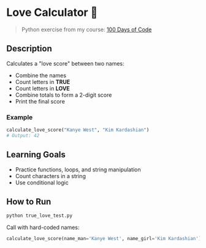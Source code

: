 # Love Calculator 💖

> Python exercise from my course: [100 Days of Code](https://www.udemy.com/course/100-days-of-code/)

## Description

Calculates a "love score" between two names:

- Combine the names  
- Count letters in **TRUE**  
- Count letters in **LOVE**  
- Combine totals to form a 2-digit score  
- Print the final score  

### Example

```python
calculate_love_score("Kanye West", "Kim Kardashian")
# Output: 42
```

## Learning Goals

- Practice functions, loops, and string manipulation  
- Count characters in a string  
- Use conditional logic  

## How to Run

```bash
python true_love_test.py
```

Call with hard-coded names:

```python
calculate_love_score(name_man='Kanye West', name_girl='Kim Kardashian')
```